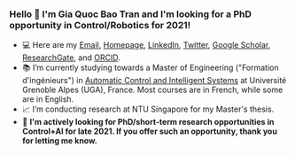 ### Hello 👋 I'm Gia Quoc Bao Tran and I'm looking for a PhD opportunity in Control/Robotics for 2021!
- :computer: Here are my [Email](mailto:gia-quoc-bao.tran@grenoble-inp.org), [Homepage](https://www.tran-gia-quoc-bao.com/), [LinkedIn](https://www.linkedin.com/in/tran-gia-quoc-bao/), [Twitter](https://twitter.com/Tran_GiaQuocBao), [Google Scholar](https://scholar.google.fr/citations?hl=en&user=j7GowkcAAAAJ&sortby=pubdate&view_op=list_works&gmla=AJsN-F6fLm0IMSpRxtBXAQljmDQtw01THyYzxmJcx2MYTHZmkekfXQTc5n5kipvyXRjuGSHjspVYx0be6MPEcjL1mOTMVCbfTuWn_cb6eOWqsjBMQup1v2I), [ResearchGate](https://www.researchgate.net/profile/Gia_Quoc_Bao_Tran), and [ORCID](https://orcid.org/0000-0002-0150-8805).
- :books: I’m currently studying towards a Master of Engineering ("Formation d'ingénieurs") in [Automatic Control and Intelligent Systems](https://ense3.grenoble-inp.fr/fr/formation/filiere-automatique-systemes-intelligents#page-presentation) at Université Grenoble Alpes (UGA), France. Most courses are in French, while some are in English.
- :chart_with_upwards_trend: I’m conducting research at NTU Singapore for my Master's thesis.
- :mag_right: **I'm actively looking for PhD/short-term research opportunities in Control+AI for late 2021. If you offer such an opportunity, thank you for letting me know.**
